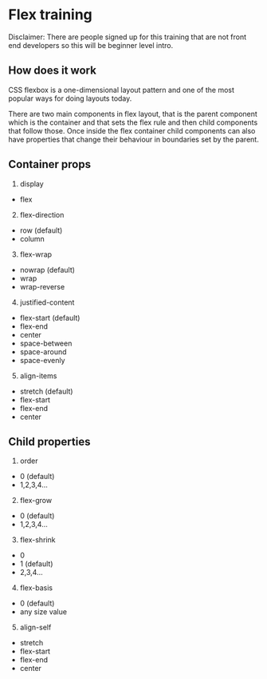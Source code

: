 # Flex training

Disclaimer: There are people signed up for this training that are not front end developers so this will be beginner level intro.

## How does it work

CSS flexbox is a one-dimensional layout pattern and one of the most popular ways for doing layouts today.

There are two main components in flex layout, that is the parent component which is the container and that sets the flex rule and then child components that follow those.
Once inside the flex container child components can also have properties that change their behaviour in boundaries set by the parent.

## Container props

1. display

- flex

2. flex-direction

- row (default)
- column

3. flex-wrap

- nowrap (default)
- wrap
- wrap-reverse

4. justified-content

- flex-start (default)
- flex-end
- center
- space-between
- space-around
- space-evenly

5. align-items

- stretch (default)
- flex-start
- flex-end
- center

## Child properties

1. order

- 0 (default)
- 1,2,3,4...

2. flex-grow

- 0 (default)
- 1,2,3,4...

3. flex-shrink

- 0
- 1 (default)
- 2,3,4...

4. flex-basis

- 0 (default)
- any size value

5. align-self

- stretch
- flex-start
- flex-end
- center
